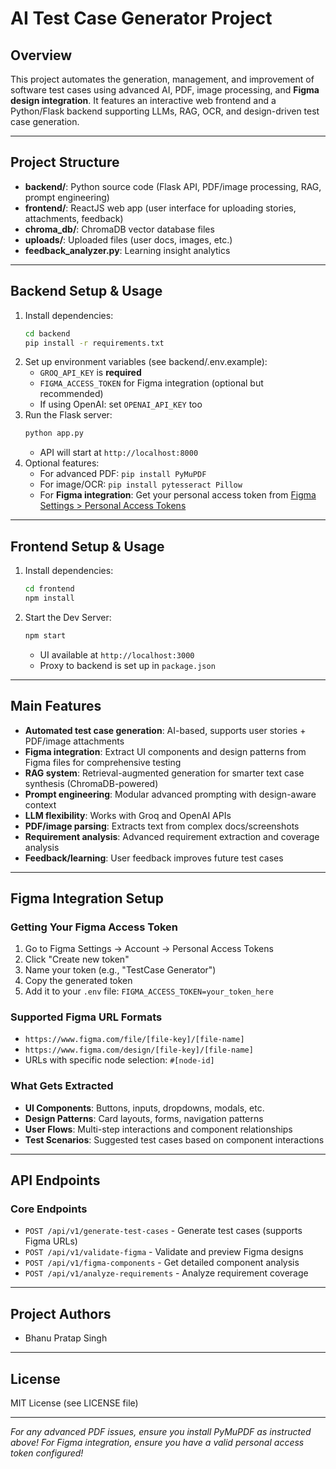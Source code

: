 # AI Test Case Generator Project

## Overview
This project automates the generation, management, and improvement of software test cases using advanced AI, PDF, image processing, and **Figma design integration**. It features an interactive web frontend and a Python/Flask backend supporting LLMs, RAG, OCR, and design-driven test case generation.

---

## Project Structure
- **backend/**: Python source code (Flask API, PDF/image processing, RAG, prompt engineering)
- **frontend/**: ReactJS web app (user interface for uploading stories, attachments, feedback)
- **chroma_db/**: ChromaDB vector database files
- **uploads/**: Uploaded files (user docs, images, etc.)
- **feedback_analyzer.py**: Learning insight analytics

---

## Backend Setup & Usage
1. Install dependencies:
   ```bash
   cd backend
   pip install -r requirements.txt
   ```
2. Set up environment variables (see backend/.env.example):
   - `GROQ_API_KEY` is **required**
   - `FIGMA_ACCESS_TOKEN` for Figma integration (optional but recommended)
   - If using OpenAI: set `OPENAI_API_KEY` too
3. Run the Flask server:
   ```bash
   python app.py
   ```
   - API will start at `http://localhost:8000`
4. Optional features:
   - For advanced PDF: `pip install PyMuPDF`
   - For image/OCR: `pip install pytesseract Pillow`
   - For **Figma integration**: Get your personal access token from [Figma Settings > Personal Access Tokens](https://www.figma.com/settings)

---

## Frontend Setup & Usage
1. Install dependencies:
   ```bash
   cd frontend
   npm install
   ```
2. Start the Dev Server:
   ```bash
   npm start
   ```
   - UI available at `http://localhost:3000`
   - Proxy to backend is set up in `package.json`

---

## Main Features
- **Automated test case generation**: AI-based, supports user stories + PDF/image attachments
- **Figma integration**: Extract UI components and design patterns from Figma files for comprehensive testing
- **RAG system**: Retrieval-augmented generation for smarter text case synthesis (ChromaDB-powered)
- **Prompt engineering**: Modular advanced prompting with design-aware context
- **LLM flexibility**: Works with Groq and OpenAI APIs
- **PDF/image parsing**: Extracts text from complex docs/screenshots
- **Requirement analysis**: Advanced requirement extraction and coverage analysis
- **Feedback/learning**: User feedback improves future test cases

---

## Figma Integration Setup

### Getting Your Figma Access Token
1. Go to Figma Settings → Account → Personal Access Tokens
2. Click "Create new token"
3. Name your token (e.g., "TestCase Generator")
4. Copy the generated token
5. Add it to your `.env` file: `FIGMA_ACCESS_TOKEN=your_token_here`

### Supported Figma URL Formats
- `https://www.figma.com/file/[file-key]/[file-name]`
- `https://www.figma.com/design/[file-key]/[file-name]`
- URLs with specific node selection: `#[node-id]`

### What Gets Extracted
- **UI Components**: Buttons, inputs, dropdowns, modals, etc.
- **Design Patterns**: Card layouts, forms, navigation patterns
- **User Flows**: Multi-step interactions and component relationships
- **Test Scenarios**: Suggested test cases based on component interactions

---

## API Endpoints

### Core Endpoints
- `POST /api/v1/generate-test-cases` - Generate test cases (supports Figma URLs)
- `POST /api/v1/validate-figma` - Validate and preview Figma designs
- `POST /api/v1/figma-components` - Get detailed component analysis
- `POST /api/v1/analyze-requirements` - Analyze requirement coverage

---

## Project Authors
- Bhanu Pratap Singh

---

## License
MIT License (see LICENSE file)

---

*For any advanced PDF issues, ensure you install PyMuPDF as instructed above!*
*For Figma integration, ensure you have a valid personal access token configured!*